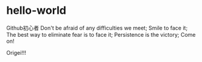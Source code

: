 # hello-world
Github初心者
Don't be afraid of any difficulties we meet;
Smile to face it;
The best way to eliminate fear is to face it;
Persistence is the victory;
Come on!

Origei!!!
